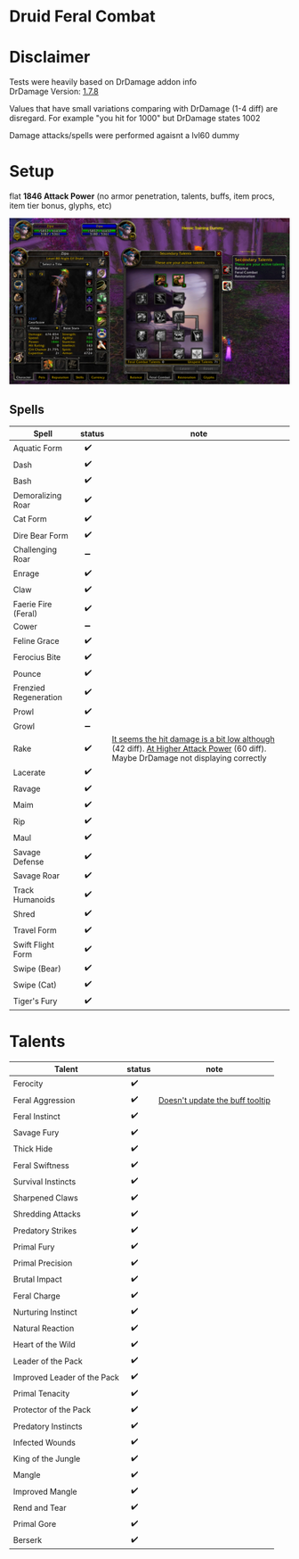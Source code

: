 # Druid Feral Combat

# Disclaimer
Tests were heavily based on DrDamage addon info  
DrDamage Version: [1.7.8](https://www.wowace.com/projects/dr-damage/files/426084)  

Values that have small variations comparing with DrDamage (1-4 diff) are disregard. For example "you hit for 1000" but DrDamage states 1002

Damage attacks/spells were performed agaisnt a lvl60 dummy

# Setup
flat **1846 Attack Power** (no armor penetration, talents, buffs, item procs, item tier bonus, glyphs, etc)  

![setup](./img/_setup_feral.png)



## Spells
Spell | status | note
----- | ------ | ----
Aquatic Form            | &nbsp; :heavy_check_mark:
Dash                    | &nbsp; :heavy_check_mark:
Bash                    | &nbsp; :heavy_check_mark:
Demoralizing Roar       | &nbsp; :heavy_check_mark:
Cat Form                | &nbsp; :heavy_check_mark:
Dire Bear Form          | &nbsp; :heavy_check_mark:
Challenging Roar        | &nbsp; :heavy_minus_sign:
Enrage                  | &nbsp; :heavy_check_mark:
Claw                    | &nbsp; :heavy_check_mark:
Faerie Fire (Feral)     | &nbsp; :heavy_check_mark:
Cower                   | &nbsp; :heavy_minus_sign:
Feline Grace            | &nbsp; :heavy_check_mark:
Ferocius Bite           | &nbsp; :heavy_check_mark:
Pounce                  | &nbsp; :heavy_check_mark:
Frenzied Regeneration   | &nbsp; :heavy_check_mark:
Prowl                   | &nbsp; :heavy_check_mark:
Growl                   | &nbsp; :heavy_minus_sign:
Rake                    | &nbsp; :heavy_check_mark: | [It seems the hit damage is a bit low although](./img/spell_rake.png) (42 diff). [At Higher Attack Power](./img/spell_rake2.png) (60 diff). Maybe DrDamage not displaying correctly
Lacerate                | &nbsp; :heavy_check_mark:
Ravage                  | &nbsp; :heavy_check_mark:
Maim                    | &nbsp; :heavy_check_mark:
Rip                     | &nbsp; :heavy_check_mark:
Maul                    | &nbsp; :heavy_check_mark:
Savage Defense          | &nbsp; :heavy_check_mark:
Savage Roar             | &nbsp; :heavy_check_mark:
Track Humanoids         | &nbsp; :heavy_check_mark:
Shred                   | &nbsp; :heavy_check_mark:
Travel Form             | &nbsp; :heavy_check_mark:
Swift Flight Form       | &nbsp; :heavy_check_mark:
Swipe (Bear)            | &nbsp; :heavy_check_mark:
Swipe (Cat)             | &nbsp; :heavy_check_mark:
Tiger's Fury            | &nbsp; :heavy_check_mark:

# Talents
Talent | status | note
------ | ------ | ----
Ferocity                        | &nbsp; :heavy_check_mark:
Feral Aggression                | &nbsp; :heavy_check_mark: | [Doesn't update the buff tooltip](./img/spell_demo-roar.png)
Feral Instinct                  | &nbsp; :heavy_check_mark:
Savage Fury                     | &nbsp; :heavy_check_mark:
Thick Hide                      | &nbsp; :heavy_check_mark:
Feral Swiftness                 | &nbsp; :heavy_check_mark:
Survival Instincts              | &nbsp; :heavy_check_mark:
Sharpened Claws                 | &nbsp; :heavy_check_mark:
Shredding Attacks               | &nbsp; :heavy_check_mark:
Predatory Strikes               | &nbsp; :heavy_check_mark:
Primal Fury                     | &nbsp; :heavy_check_mark:
Primal Precision                | &nbsp; :heavy_check_mark:
Brutal Impact                   | &nbsp; :heavy_check_mark:
Feral Charge                    | &nbsp; :heavy_check_mark:
Nurturing Instinct              | &nbsp; :heavy_check_mark:
Natural Reaction                | &nbsp; :heavy_check_mark:
Heart of the Wild               | &nbsp; :heavy_check_mark:
Leader of the Pack              | &nbsp; :heavy_check_mark:
Improved Leader of the Pack     | &nbsp; :heavy_check_mark:
Primal Tenacity                 | &nbsp; :heavy_check_mark:
Protector of the Pack           | &nbsp; :heavy_check_mark:
Predatory Instincts             | &nbsp; :heavy_check_mark:
Infected Wounds                 | &nbsp; :heavy_check_mark:
King of the Jungle              | &nbsp; :heavy_check_mark:
Mangle                          | &nbsp; :heavy_check_mark:
Improved Mangle                 | &nbsp; :heavy_check_mark:
Rend and Tear                   | &nbsp; :heavy_check_mark:
Primal Gore                     | &nbsp; :heavy_check_mark:
Berserk                         | &nbsp; :heavy_check_mark: